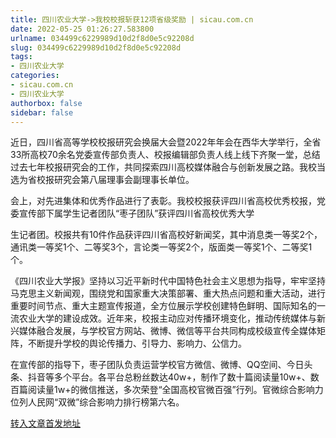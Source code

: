 ```yaml
---
title: 四川农业大学->我校校报斩获12项省级奖励 | sicau.com.cn
date: 2022-05-25 01:26:27.583800
urlname: 034499c6229989d10d2f8d0e5c92208d
slug: 034499c6229989d10d2f8d0e5c92208d
tags: 
- 四川农业大学
categories:
- sicau.com.cn
- 四川农业大学
authorbox: false
sidebar: false
---
```

近日，四川省高等学校校报研究会换届大会暨2022年年会在西华大学举行，全省33所高校70余名党委宣传部负责人、校报编辑部负责人线上线下齐聚一堂，总结过去七年校报研究会的工作，共同探索四川高校媒体融合与创新发展之路。我校当选为省校报研究会第八届理事会副理事长单位。  

会上，对先进集体和优秀作品进行了表彰。我校校报获评四川省高校优秀校报，党委宣传部下属学生记者团队“枣子团队”获评四川省高校优秀大学
<!--more-->
生记者团。校报共有10件作品获评四川省高校好新闻奖，其中消息类一等奖2个，通讯类一等奖1个、二等奖3个，言论类一等奖2个，版面类一等奖1个、二等奖1个。

《四川农业大学报》坚持以习近平新时代中国特色社会主义思想为指导，牢牢坚持马克思主义新闻观，围绕党和国家重大决策部署、重大热点问题和重大活动，进行重要时间节点、重大主题宣传报道，全方位展示学校创建特色鲜明、国际知名的一流农业大学的建设成效。近年来，校报主动应对传播环境变化，推动传统媒体与新兴媒体融合发展，与学校官方网站、微博、微信等平台共同构成校级宣传全媒体矩阵，不断提升学校的舆论传播力、引导力、影响力、公信力。

在宣传部的指导下，枣子团队负责运营学校官方微信、微博、QQ空间、今日头条、抖音等多个平台。各平台总粉丝数达40w+，制作了数十篇阅读量10w+、数百篇阅读量1w+的微信推送，多次荣登“全国高校官微百强”行列。官微综合影响力位列人民网“双微”综合影响力排行榜第六名。



[转入文章首发地址](https://news.sicau.edu.cn/info/1078/67936.htm)